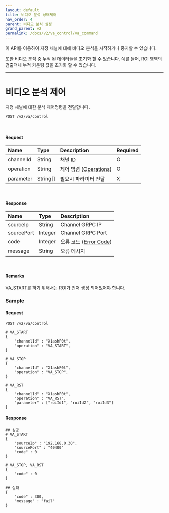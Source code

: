 ```yaml
---
layout: default
title: 비디오 분석 상태제어
nav_order: 4
parent: 비디오 분석 설정
grand_parent: v2
permalink: /docs/v2/va_control/va_command
---
```


이 API를 이용하여 지정 채널에 대해 비디오 분석을 시작하거나 중지할 수 있습니다.

또한 비디오 분석 중 누적 된 데이터들을 초기화 할 수 있습니다. 예를 들어, ROI 영역의 검출객체 누적 카운팅 값을 초기화 할 수 있습니다.

------------------------

# 비디오 분석 제어

지정 채널에 대한 분석 제어명령을 전달합니다.

```
POST /v2/va/control 
```
<br>

#### Request

| Name | Type | Description | Required |
| :---- | :---- |:---- |:---- |
| channelId | String | 채널 ID | O |
| operation | String | 제어 명령 ([Operations](../models.md#operations)) | O |
| parameter | String[] | 필요시 파라미터 전달 | X |

<br>

#### Response

| Name | Type | Description |
| :---- | :---- |:---- |
| sourceIp | String | Channel GRPC IP |
| sourcePort | Integer | Channel GRPC Port |
| code | Integer | 오류 코드 ([Error Code](../models.md#error-code)) |
| message | String | 오류 메시지 |

<br>

#### Remarks

VA_START를 하기 위해서는 ROI가 먼저 생성 되어있어야 합니다.

### Sample
#### Request

```
POST /v2/va/control

# VA_START
{
    "channelId" : "X1ashF0t",
    "operation" : "VA_START",
}

# VA_STOP
{
    "channelId" : "X1ashF0t",
    "operation" : "VA_STOP",
}

# VA_RST
{
    "channelId" : "X1ashF0t",
    "operation" : "VA_RST",
    "parameter" : ["roiId1", "roiId2", "roiId3"]
}
```

#### Response

```
## 성공
# VA_START
{
    "sourceIp" : "192.168.0.30",
    "sourcePort" : "40400"
    "code" : 0
}

# VA_STOP, VA_RST
{
    "code" : 0
}

## 실패
{
    "code" : 300,
    "message" : "fail"
}
```

<br><br>
